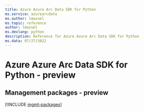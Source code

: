 ```yaml
---
title: Azure Azure Arc Data SDK for Python
ms.service: azurearcdata
ms.author: lmazuel
ms.topic: reference
author: lmazuel
ms.devlang: python
description: Reference for Azure Azure Arc Data SDK for Python
ms.data: 07/27/2022
---
```

# Azure Azure Arc Data SDK for Python - preview

## Management packages - preview
[!INCLUDE [mgmt-packages](azure-arc-data-mgmt-index.md)]